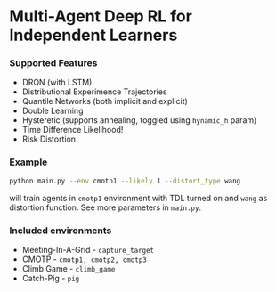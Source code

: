 # Multi-Agent Deep RL for Independent Learners

### Supported Features
- DRQN (with LSTM)
- Distributional Experimence Trajectories
- Quantile Networks (both implicit and explicit)
- Double Learning
- Hysteretic (supports annealing, toggled using `hynamic_h` param)
- Time Difference Likelihood!
- Risk Distortion

### Example

```bash
python main.py --env cmotp1 --likely 1 --distort_type wang
```
will train agents in `cmotp1` environment with TDL turned on and `wang` as distortion function. See more parameters in `main.py`.

### Included environments

- Meeting-In-A-Grid - `capture_target`
- CMOTP - `cmotp1, cmotp2, cmotp3`
- Climb Game - `climb_game`
- Catch-Pig - `pig`